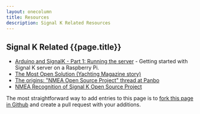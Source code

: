 ```yaml
---
layout: onecolumn
title: Resources
description: Signal K Related Resources
---
```


## Signal K Related {{page.title}}

- [Arduino and SignalK - Part 1: Running the server](http://blog.emilecantin.com/web/sysadmin/iot/javascript/sailing/2016/02/19/arduino-signalk-part-1.html) - Getting started with Signal K server on a Raspberry Pi.
- [The Most Open Solution (Yachting Magazine story)](http://www.yachtingmagazine.com/most-open-solution)
- [The origins: "NMEA Open Source Project" thread at Panbo](http://www.panbo.com/forum/2010/09/nmea-open-source-project.html)
- [NMEA Recognition of Signal K Open Source Project](http://www.nmea.org/content/nmea_signal_k/nmea_signal_k.asp)

The most straightforward way to add entries to this page is to [fork this page in Github](https://github.com/SignalK/signalk.github.io/blob/master/resources.md) and create a pull request with your additions.
